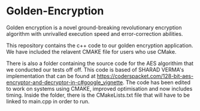 # Golden-Encryption
Golden encryption is a novel ground-breaking revolutionary encryption algorithm with unrivalled execution speed and error-correction abilities.

This repository contains the c++ code to our golden encryption application. We have included the relavent CMAKE file for users who use CMake.

There is also a folder containing the source code for the AES algorithim that we conducted our tests off off. This code is based of SHARAD VERMA's implementation that can be found at https://coderspacket.com/128-bit-aes-encryptor-and-decryptor-in-c#google_vignette. The code has been edited to work on systems using CMAKE, improved optimisation and now includes timing. Inside the folder, there is the CMakeLists.txt file that will have to be linked to main.cpp in order to run.
